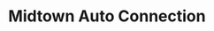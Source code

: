 ---
title: "Midtown Auto Connection"
url: /drakes-branch/midtown-auto-connection/
shop: Autohaus
---